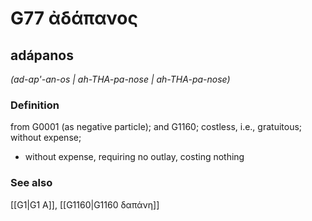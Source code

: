 # G77 ἀδάπανος

## adápanos

_(ad-ap'-an-os | ah-THA-pa-nose | ah-THA-pa-nose)_

### Definition

from G0001 (as negative particle); and G1160; costless, i.e., gratuitous; without expense; 

- without expense, requiring no outlay, costing nothing

### See also

[[G1|G1 Α]], [[G1160|G1160 δαπάνη]]

